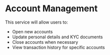 # Account Management

This service will allow users to:
- Open new accounts
- Update personal details and KYC documents
- Close accounts when necessary
- View transaction history for specific accounts
